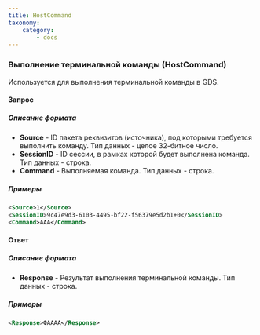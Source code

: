 ```yaml
---
title: HostCommand
taxonomy:
    category:
        - docs
---
```


### Выполнение терминальной команды (HostCommand)

Используется для выполнения терминальной команды в GDS.

#### Запрос

##### Описание формата

-   **Source** - ID пакета реквизитов (источника), под которыми требуется выполнить команду. Тип данных - целое 32-битное число.
-   **SessionID** - ID сессии, в рамках которой будет выполнена команда. Тип данных - строка.
-   **Command** - Выполняемая команда. Тип данных - строка.

##### Примеры

```xml
<Source>1</Source>
<SessionID>9c47e9d3-6103-4495-bf22-f56379e5d2b1+0</SessionID>
<Command>AAA</Command>
```

#### Ответ

##### Описание формата

-   **Response** - Результат выполнения терминальной команды. Тип данных - строка.

##### Примеры

```xml
<Response>ФАААА</Response>
```